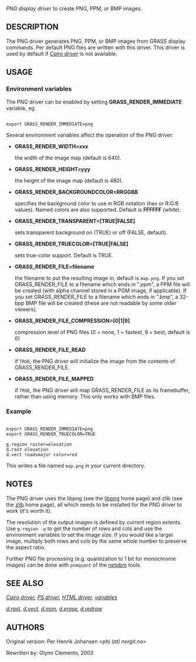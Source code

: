
*PNG display driver* to create PNG, PPM, or BMP images.

## DESCRIPTION

The PNG driver generates PNG, PPM, or BMP images from GRASS display
commands. Per default PNG files are written with this driver. This
driver is used by default if *[Cairo
driver](cairodriver.html)* is not available.

## USAGE

### Environment variables

The PNG driver can be enabled by setting **GRASS\_RENDER\_IMMEDIATE**
variable, eg.

```

export GRASS_RENDER_IMMEDIATE=png

```

Several environment variables affect the operation of the PNG driver:

* **GRASS\_RENDER\_WIDTH=xxx**

  the width of the image map (default is 640).
* **GRASS\_RENDER\_HEIGHT=yyy**

  the height of the image map (default is 480).
* **GRASS\_RENDER\_BACKGROUNDCOLOR=RRGGBB**

  specifies the background color to use in RGB notation (hex or
  R:G:B values). Named colors are also supported. Default
  is **FFFFFF** (white).
* **GRASS\_RENDER\_TRANSPARENT=[TRUE|FALSE]**

  sets transparent background on (TRUE) or off (FALSE, default).
* **GRASS\_RENDER\_TRUECOLOR=[TRUE|FALSE]**

  sets true-color support. Default is TRUE.
* **GRASS\_RENDER\_FILE=filename**

  the filename to put the resulting image in, default is `map.png`.
  If you set GRASS\_RENDER\_FILE to a filename which ends in ".ppm", a PPM
  file will be created (with alpha channel stored in a PGM image, if applicable).
  If you set GRASS\_RENDER\_FILE to a filename which ends in ".bmp", a 32-bpp
  BMP file will be created (these are not readable by some older viewers).
* **GRASS\_RENDER\_FILE\_COMPRESSION=[0|1|9]**

  compression level of PNG files (0 = none, 1 = fastest, 9 = best, default is 6)
* **GRASS\_RENDER\_FILE\_READ**

  if `TRUE`, the PNG driver will initialize the image from
  the contents of GRASS\_RENDER\_FILE.
* **GRASS\_RENDER\_FILE\_MAPPED**

  if `TRUE`, the PNG driver
  will map GRASS\_RENDER\_FILE as its framebuffer, rather than using
  memory. This only works with BMP files.

### Example

```

export GRASS_RENDER_IMMEDIATE=png
export GRASS_RENDER_TRUECOLOR=TRUE

g.region raster=elevation
d.rast elevation
d.vect roadsmajor color=red

```

This writes a file named `map.png` in your current directory.

## NOTES

The PNG driver uses the libpng (see
the [libpng](http://www.libpng.org/pub/png/) home page) and
zlib (see the
[zlib](http://www.zlib.net) home page), all which needs to
be installed for the PNG driver to work (it's worth it).

The resolution of the output images is defined by current region
extents. Use `g.region -p` to get the number of rows and cols
and use the environment variables to set the image size. If you would
like a larger image, multiply both rows and cols by the same whole
number to preserve the aspect ratio.

Further PNG file processing (e.g. quantization to 1 bit for monochrome
images) can be done with `pnmquant` of
the [netpbm](https://netpbm.sourceforge.net/) tools.

## SEE ALSO

*[Cairo driver](cairodriver.html),
[PS driver](psdriver.html),
[HTML driver](htmldriver.html),
[variables](variables.html)*

*[d.rast](d.rast.html),
[d.vect](d.vect.html),
[d.mon](d.mon.html),
[d.erase](d.erase.html),
[d.redraw](d.redraw.html)*

## AUTHORS

Original version: Per Henrik Johansen <*phj (at)
norgit.no*>

Rewritten by: Glynn Clements, 2003
